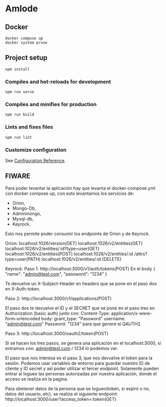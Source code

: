 # Amlode

## Docker
```
docker compose up
docker system prune
```

## Project setup
```
npm install
```

### Compiles and hot-reloads for development
```
npm run serve
```

### Compiles and minifies for production
```
npm run build
```

### Lints and fixes files
```
npm run lint
```

### Customize configuration
See [Configuration Reference](https://cli.vuejs.org/config/).

## FIWARE

Para poder levantar la aplicación hay que levanta el docker-compose.yml con docker compose up, con esto levantamos los servicios de:
- Orion,
- Mongo-Db,
- Adminmongo,
- Mysql-db,
- Keyrock. 

Esto nos permite poder consumir los endpoints de Orion y de Keyrock.

Orion:
localhost:1026/version(GET)
localhost:1026/v2/entities(GET)
localhost:1026/v2/entities/:id?type=user(GET)
localhost:1026/v2/entities(POST)
localhost:1026/v2/entities/:id /attrs?type=user(PATH)
localhost:1026/v2/entities/:id (DELETE)

Keyrock:
Paso 1: http://localhost:3000/v1/auth/tokens(POST)
  En el body 
{
  "name": "admin@test.com",
  "password": "1234"
}

Te devuelve un X-Subject-Header en headers que se pone en el paso dos en X-Auth-token.

Paso 2: http://localhost:3000/v1/applications(POST)

El paso dos te devuelve el ID y el SECRET que se pone en el paso tres en Authorization (basic auth) junto con:
Content-Type: application/x-www-form-urlencoded
body:
  grant_type: "Password"
  username: "admin@test.com"
  Password: "1234"
para que genere el QAUTH2.

Paso 3: http://localhost:3000/oauth2/token(POST)

Si se hacen los tres pasos, se genera una aplicación en el localhost:3000, si entramos con: admin@test.com / 1234 lo podemos ver. 

El paso que nos interesa es el paso 3, que nos devuelve el token para la sesión. Podemos usar variables de entorno para guardar nuestro ID de cliente y ID secret y así poder utilizar el tercer endpoint. Solamente pueden entrar al logueo las personas autorizadas por nuestra aplicación, donde el acceso se realiza en la pagina.

Para obetener datos de la persona que se logueo(token, si expiró o no, datos del usuario, etc), se realiza el siguiente endpoint:
http://localhost:3000/user?access_token=:token(GET)



